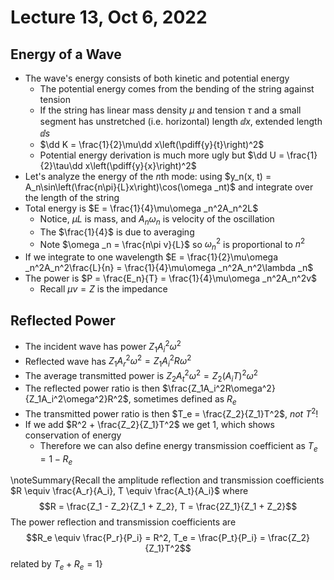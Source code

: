 # Lecture 13, Oct 6, 2022

## Energy of a Wave

* The wave's energy consists of both kinetic and potential energy
	* The potential energy comes from the bending of the string against tension
	* If the string has linear mass density $\mu$ and tension $\tau$ and a small segment has unstretched (i.e. horizontal) length $\dd x$, extended length $\dd s$
	* $\dd K = \frac{1}{2}\mu\dd x\left(\pdiff{y}{t}\right)^2$
	* Potential energy derivation is much more ugly but $\dd U = \frac{1}{2}\tau\dd x\left(\pdiff{y}{x}\right)^2$
* Let's analyze the energy of the $n$th mode: using $y_n(x, t) = A_n\sin\left(\frac{n\pi}{L}x\right)\cos(\omega _nt)$ and integrate over the length of the string
* Total energy is $E = \frac{1}{4}\mu\omega _n^2A_n^2L$
	* Notice, $\mu L$ is mass, and $A_n\omega _n$ is velocity of the oscillation
	* The $\frac{1}{4}$ is due to averaging
	* Note $\omega _n = \frac{n\pi v}{L}$ so $\omega _n^2$ is proportional to $n^2$
* If we integrate to one wavelength $E = \frac{1}{2}\mu\omega _n^2A_n^2\frac{L}{n} = \frac{1}{4}\mu\omega _n^2A_n^2\lambda _n$
* The power is $P = \frac{E_n}{T} = \frac{1}{4}\mu\omega _n^2A_n^2v$
	* Recall $\mu v = Z$ is the impedance

## Reflected Power

* The incident wave has power $Z_1A_i^2\omega^2$
* Reflected wave has $Z_1A_r^2\omega^2 = Z_1A_i^2R\omega^2$
* The average transmitted power is $Z_2A_t^2\omega^2 = Z_2(A_iT)^2\omega^2$
* The reflected power ratio is then $\frac{Z_1A_i^2R\omega^2}{Z_1A_i^2\omega^2}R^2$, sometimes defined as $R_e$
* The transmitted power ratio is then $T_e = \frac{Z_2}{Z_1}T^2$, *not* $T^2$!
* If we add $R^2 + \frac{Z_2}{Z_1}T^2$ we get 1, which shows conservation of energy
	* Therefore we can also define energy transmission coefficient as $T_e = 1 - R_e$

\noteSummary{Recall the amplitude reflection and transmission coefficients $R \equiv \frac{A_r}{A_i}, T \equiv \frac{A_t}{A_i}$ where $$R = \frac{Z_1 - Z_2}{Z_1 + Z_2}, T = \frac{2Z_1}{Z_1 + Z_2}$$ The power reflection and transmission coefficients are $$R_e \equiv \frac{P_r}{P_i} = R^2, T_e = \frac{P_t}{P_i} = \frac{Z_2}{Z_1}T^2$$ related by $T_e + R_e = 1$}

